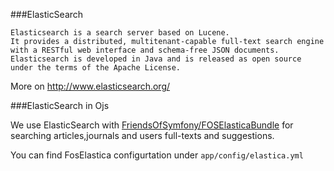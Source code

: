 ###ElasticSearch

    Elasticsearch is a search server based on Lucene. 
    It provides a distributed, multitenant-capable full-text search engine with a RESTful web interface and schema-free JSON documents.
    Elasticsearch is developed in Java and is released as open source under the terms of the Apache License.

More on http://www.elasticsearch.org/


###ElasticSearch in Ojs

We use ElasticSearch with [FriendsOfSymfony/FOSElasticaBundle](https://github.com/FriendsOfSymfony/FOSElasticaBundle) for searching articles,journals and users full-texts and suggestions. 

You can find FosElastica configurtation under `app/config/elastica.yml`
